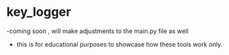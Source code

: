 # key_logger
-coming soon , will make adjustments to the main.py file as well
- this is for educational purposes to showcase how these tools work only.
